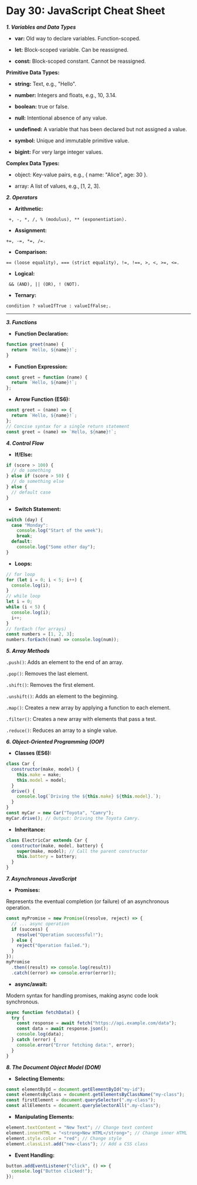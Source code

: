 # Day 30: JavaScript Cheat Sheet

**_1. Variables and Data Types_**

- **var:**
  Old way to declare variables. Function-scoped.

- **let:**
  Block-scoped variable. Can be reassigned.

- **const:**
  Block-scoped constant. Cannot be reassigned.

**Primitive Data Types:**

- **string:** Text, e.g., "Hello".

- **number:** Integers and floats, e.g., 10, 3.14.

- **boolean:** true or false.

- **null:** Intentional absence of any value.

- **undefined:** A variable that has been declared but not assigned a value.

- **symbol:** Unique and immutable primitive value.

- **bigint:** For very large integer values.

**Complex Data Types:**

- object: Key-value pairs, e.g., { name: "Alice", age: 30 }.

- array: A list of values, e.g., [1, 2, 3].

**_2. Operators_**

- **Arithmetic:**

```
 +, -, *, /, % (modulus), ** (exponentiation).
```

- **Assignment:**

```
+=, -=, *=, /=.
```

- **Comparison:**

```
== (loose equality), === (strict equality), !=, !==, >, <, >=, <=.
```

- **Logical:**

```
 && (AND), || (OR), ! (NOT).
```

- **Ternary:**

```
condition ? valueIfTrue : valueIfFalse;.
```

---

**_3. Functions_**

- **Function Declaration:**

```js
function greet(name) {
  return `Hello, ${name}!`;
}
```

- **Function Expression:**

```js
const greet = function (name) {
  return `Hello, ${name}!`;
};
```

- **Arrow Function (ES6):**

```js
const greet = (name) => {
  return `Hello, ${name}!`;
};
// Concise syntax for a single return statement
const greet = (name) => `Hello, ${name}!`;
```

**_4. Control Flow_**

- **If/Else:**

```js
if (score > 100) {
  // do something
} else if (score > 50) {
  // do something else
} else {
  // default case
}
```

- **Switch Statement:**

```js
switch (day) {
  case "Monday":
    console.log("Start of the week");
    break;
  default:
    console.log("Some other day");
}
```

- **Loops:**

```js
// for loop
for (let i = 0; i < 5; i++) {
  console.log(i);
}
// while loop
let i = 0;
while (i < 5) {
  console.log(i);
  i++;
}
// forEach (for arrays)
const numbers = [1, 2, 3];
numbers.forEach((num) => console.log(num));
```

**_5. Array Methods_**

`.push()`: Adds an element to the end of an array.

`.pop()`: Removes the last element.

`.shift()`: Removes the first element.

`.unshift()`: Adds an element to the beginning.

`.map()`: Creates a new array by applying a function to each element.

`.filter()`: Creates a new array with elements that pass a test.

`.reduce()`: Reduces an array to a single value.

**_6. Object-Oriented Programming (OOP)_**

- **Classes (ES6):**

```js
class Car {
  constructor(make, model) {
    this.make = make;
    this.model = model;
  }
  drive() {
    console.log(`Driving the ${this.make} ${this.model}.`);
  }
}
const myCar = new Car("Toyota", "Camry");
myCar.drive(); // Output: Driving the Toyota Camry.
```

- **Inheritance:**

```js
class ElectricCar extends Car {
  constructor(make, model, battery) {
    super(make, model); // Call the parent constructor
    this.battery = battery;
  }
}
```

**_7. Asynchronous JavaScript_**

- **Promises:**

Represents the eventual completion (or failure) of an asynchronous operation.

```js
const myPromise = new Promise((resolve, reject) => {
  // ... async operation
  if (success) {
    resolve("Operation successful!");
  } else {
    reject("Operation failed.");
  }
});
myPromise
  .then((result) => console.log(result))
  .catch((error) => console.error(error));
```

- **async/await:**

Modern syntax for handling promises, making async code look synchronous.

```js
async function fetchData() {
  try {
    const response = await fetch("https://api.example.com/data");
    const data = await response.json();
    console.log(data);
  } catch (error) {
    console.error("Error fetching data:", error);
  }
}
```

**_8. The Document Object Model (DOM)_**

- **Selecting Elements:**

```js
const elementById = document.getElementById("my-id");
const elementsByClass = document.getElementsByClassName("my-class");
const firstElement = document.querySelector(".my-class");
const allElements = document.querySelectorAll(".my-class");
```

- **Manipulating Elements:**

```js
element.textContent = "New Text"; // Change text content
element.innerHTML = "<strong>New HTML</strong>"; // Change inner HTML
element.style.color = "red"; // Change style
element.classList.add("new-class"); // Add a CSS class
```

- **Event Handling:**

```js
button.addEventListener("click", () => {
  console.log("Button clicked!");
});
```
